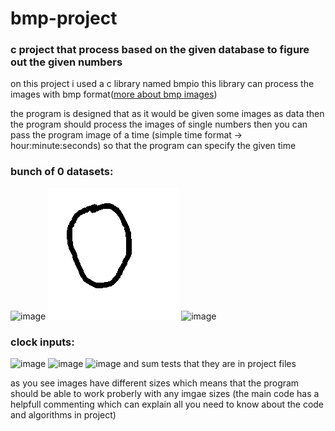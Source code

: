 # bmp-project

### c project that process based on the given database to figure out the given numbers

on this project i used a c library named bmpio this library can process the images with bmp format([more about bmp images](https://en.wikipedia.org/wiki/BMP_file_format))

the program is designed that as it would be given some images as data then the program should process the images of single numbers then you can pass the program image of a time (simple time format -> hour:minute:seconds) so that the program can specify the given time

### bunch of 0 datasets: 
![image](https://user-images.githubusercontent.com/86200413/210443747-9ca6aba3-b35b-4f81-a5cd-cce0bc77c0c5.png) ![image](https://github.com/MAMMAD1381/bmp-project/raw/main/5.bmp) ![image](https://user-images.githubusercontent.com/86200413/210444001-8441c22d-d00b-4d7d-b1df-4da9a97fc238.png)

### clock inputs:
![image](https://user-images.githubusercontent.com/86200413/210444131-f8df8a6d-f32d-41d8-8830-2f8af086c99e.png)
![image](https://user-images.githubusercontent.com/86200413/210444178-7607f1c4-bcfa-4af2-9c47-f5aca9163a0f.png)
![image](https://user-images.githubusercontent.com/86200413/210444196-c5d90be8-25d3-4949-9425-85e14d936f29.png)
and sum tests that they are in project files


as you see images have different sizes which means that the program should be able to work proberly with any imgae sizes (the main code has a helpfull commenting which can explain all you need to know about the code and algorithms in project)
